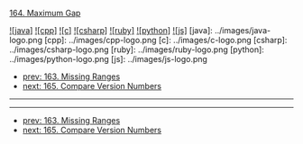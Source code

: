 [164. Maximum Gap](https://leetcode.com/problems/maximum-gap/)

[![java]](../java/164-maximum-gap.md)
[![cpp]](../cpp/164-maximum-gap.md)
[![c]](../c/164-maximum-gap.md)
[![csharp]](../csharp/164-maximum-gap.md)
[![ruby]](../ruby/164-maximum-gap.md)
[![python]](../python/164-maximum-gap.md)
[![js]](../js/164-maximum-gap.md)
[java]: ../images/java-logo.png
[cpp]: ../images/cpp-logo.png
[c]: ../images/c-logo.png
[csharp]: ../images/csharp-logo.png
[ruby]: ../images/ruby-logo.png
[python]: ../images/python-logo.png
[js]: ../images/js-logo.png

- [prev: 163. Missing Ranges](163-missing-ranges.md)
- [next: 165. Compare Version Numbers](165-compare-version-numbers.md)

---



---

- [prev: 163. Missing Ranges](163-missing-ranges.md)
- [next: 165. Compare Version Numbers](165-compare-version-numbers.md)
